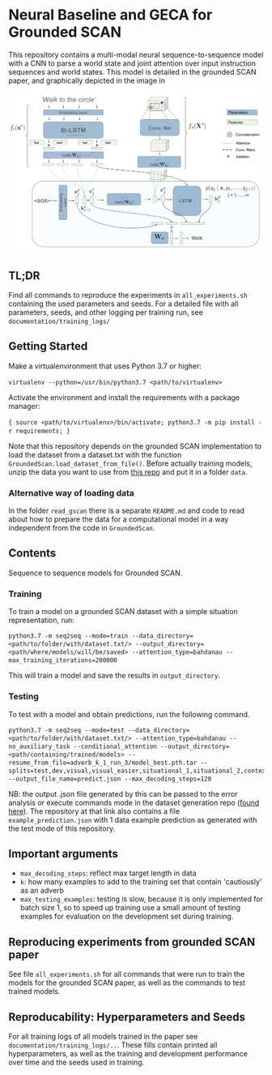 # Neural Baseline and GECA for Grounded SCAN

This repository contains a multi-modal neural sequence-to-sequence model with a CNN to parse a world state and joint attention over input instruction sequences and world states.
This model is detailed in the grounded SCAN paper, and graphically depicted in the image in ![model_image](https://raw.githubusercontent.com/groundedSCAN/multimodal_neural_gsCAN/master/documentation/model_bahdanau.png)

## TL;DR

Find all commands to reproduce the experiments in `all_experiments.sh` containing the used parameters and seeds.
For a detailed file with all parameters, seeds, and other logging per training run, see `documentation/training_logs/`

## Getting Started

Make a virtualenvironment that uses Python 3.7 or higher:

```virtualenv --python=/usr/bin/python3.7 <path/to/virtualenv>```

Activate the environment and install the requirements with a package manager:

```{ source <path/to/virtualenv>/bin/activate; python3.7 -m pip install -r requirements; }```

Note that this repository depends on the grounded SCAN implementation to load the dataset from a dataset.txt with the function `GroundedScan.load_dataset_from_file()`.
Before actually training models, unzip the data you want to use from [this repo](https://github.com/groundedSCAN/gSCAN_data) and put it in a folder `data`.

### Alternative way of loading data
In the folder `read_gscan` there is a separate `README.md` and code to read about how to prepare the data for a computational model in a way independent from the code in `GroundedScan`.


## Contents

Sequence to sequence models for Grounded SCAN.

### Training

To train a model on a grounded SCAN dataset with a simple situation representation, run:

    python3.7 -m seq2seq --mode=train --data_directory=<path/to/folder/with/dataset.txt/> --output_directory=<path/where/models/will/be/saved> --attention_type=bahdanau --max_training_iterations=200000

This will train a model and save the results in `output_directory`.

### Testing

To test with a model and obtain predictions, run the following command.

    python3.7 -m seq2seq --mode=test --data_directory=<path/to/folder/with/dataset.txt/> --attention_type=bahdanau --no_auxiliary_task --conditional_attention --output_directory=<path/containing/trained/models> --resume_from_file=adverb_k_1_run_3/model_best.pth.tar --splits=test,dev,visual,visual_easier,situational_1,situational_2,contextual,adverb_1,adverb_2 --output_file_name=predict.json --max_decoding_steps=120

NB: the output .json file generated by this can be passed to the error analysis or execute commands mode in the dataset generation repo ([found here](https://github.com/groundedSCAN/groundedSCAN)). The repository at that link also contains a file `example_prediction.json` with 1 data example prediction as generated with the test mode of this repository.

## Important arguments

- `max_decoding_steps`: reflect max target length in data
- `k`: how many examples to add to the training set that contain 'cautiously' as an adverb
- `max_testing_examples`: testing is slow, because it is only implemented for batch size 1, so to speed up training use a small amount of testing examples for evaluation on the development set during training.


## Reproducing experiments from grounded SCAN paper

See file `all_experiments.sh` for all commands that were run to train the models for the grounded SCAN paper, as well as the commands to test trained models.


## Reproducability: Hyperparameters and Seeds

For all training logs of all models trained in the paper see `documentation/training_logs/..`.
These fills contain printed all hyperparameters, as well as the training and development performance over time and the seeds used in training.

